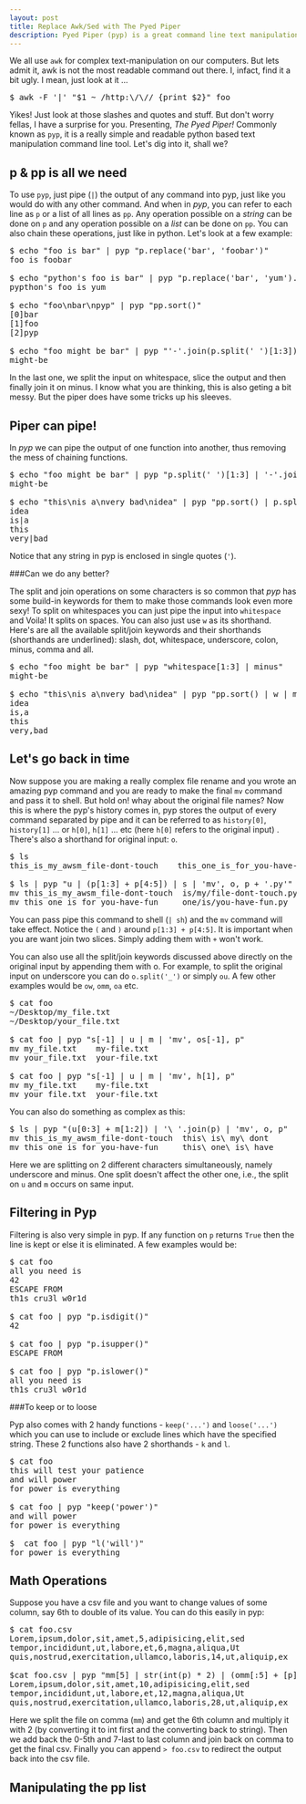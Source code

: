 ```yaml
---
layout: post
title: Replace Awk/Sed with The Pyed Piper
description: Pyed Piper (pyp) is a great command line text manipulation utility build over python
---
```


We all use `awk` for complex text-manipulation on our computers. But lets admit it, awk is not the most readable command out there. I, infact, find it a bit ugly. I mean, just look at it ...

<pre class="terminal">
<span class="d">$</span> awk -F '|' "$1 ~ /http:\/\// {print $2}" foo
</pre>

Yikes! Just look at those slashes and quotes and stuff. But don't worry fellas, I have a surprise for you. Presenting, <em>The Pyed Piper!</em> Commonly known as `pyp`, it is a really simple and readable python based text manipulation command line tool. Let's dig into it, shall we?

p & pp is all we need
----------------------

To use `pyp`, just pipe (`|`) the output of any command into pyp, just like you would do with any other command. And when in *pyp*, you can refer to each line as `p` or a list of all lines as `pp`. Any operation possible on a *string* can be done on `p` and any operation possible on a *list* can be done on `pp`. You can also chain these operations, just like in python. Let's look at a few example:

<pre class="terminal">
<span class="d">$</span> echo "foo is bar" | pyp "p.replace('bar', 'foobar')"
foo is foobar

<span class="d">$</span> echo "python's foo is bar" | pyp "p.replace('bar', 'yum').replace('py', 'pyp')"
pypthon's foo is yum

<span class="d">$</span> echo "foo\nbar\npyp" | pyp "pp.sort()"
[0]bar
[1]foo
[2]pyp

<span class="d">$</span> echo "foo might be bar" | pyp "'-'.join(p.split(' ')[1:3])"
might-be
</pre>

In the last one, we split the input on whitespace, slice the output and then finally join it on minus. I know what you are thinking, this is also geting a bit messy. But the piper does have some tricks up his sleeves.

Piper can pipe!
---------------

In *pyp* we can pipe the output of one function into another, thus removing the mess of chaining functions.

<pre class="terminal">
<span class="d">$</span> echo "foo might be bar" | pyp "p.split(' ')[1:3] | '-'.join(p)"
might-be

<span class="d">$</span> echo "this\nis a\nvery bad\nidea" | pyp "pp.sort() | p.split(' ') | '|'.join(p)"
idea
is|a
this
very|bad
</pre>

Notice that any string in pyp is enclosed in single quotes (`'`).

###Can we do any better?

The split and join operations on some characters is so common that *pyp* has some build-in keywords for them to make those commands look even more sexy! To split on whitespaces you can just pipe the input into `whitespace` and Voila! It splits on spaces. You can also just use `w` as its shorthand. Here's are all the available split/join keywords and their shorthands (shorthands are underlined): <span class="u">s</span>lash, <span class="u">d</span>ot, <span class="u">w</span>hitespace, <span class="u">u</span>nderscore, <span class="u">c</span>olon, <span class="u">m</span>inus, co<span class="u">mm</span>a and <span class="u">a</span>ll.

<pre class="terminal">
<span class="d">$</span> echo "foo might be bar" | pyp "whitespace[1:3] | minus"
might-be

<span class="d">$</span> echo "this\nis a\nvery bad\nidea" | pyp "pp.sort() | w | mm"
idea
is,a
this
very,bad
</pre>

Let's go back in time
---------------------

Now suppose you are making a really complex file rename and you wrote an amazing pyp command and you are ready to make the final `mv` command and pass it to shell. But hold on! whay about the original file names? Now this is where the pyp's history comes in, pyp stores the output of every command separated by pipe and it can be referred to as `history[0]`, `history[1]` ... or `h[0]`, `h[1]` ... etc (here `h[0]` refers to the original input) . There's also a shorthand for original input: `o`.

<pre class="terminal">
<span class="d">$</span> ls
this_is_my_awsm_file-dont-touch    this_one_is_for_you-have-fun

<span class="d">$</span> ls | pyp "u | (p[1:3] + p[4:5]) | s | 'mv', o, p + '.py'"
mv this_is_my_awsm_file-dont-touch  is/my/file-dont-touch.py
mv this_one_is_for_you-have-fun     one/is/you-have-fun.py
</pre>

You can pass pipe this command to shell (`| sh`) and the `mv` command will take effect. Notice the `(` and `)` around `p[1:3] + p[4:5]`. It is important when you are want join two slices. Simply adding them with `+` won't work.

You can also use all the split/join keywords discussed above directly on the original input by appending them with o. For example, to split the original input on underscore you can do `o.split('_')` or simply `ou`. A few other examples would be `ow`, `omm`, `oa` etc.

<pre class="terminal">
<span class="d">$</span> cat foo
~/Desktop/my_file.txt
~/Desktop/your_file.txt

<span class="d">$</span> cat foo | pyp "s[-1] | u | m | 'mv', os[-1], p"
mv my_file.txt    my-file.txt
mv your_file.txt  your-file.txt

<span class="d">$</span> cat foo | pyp "s[-1] | u | m | 'mv', h[1], p"
mv my_file.txt    my-file.txt
mv your_file.txt  your-file.txt
</pre>

You can also do something as complex as this:

<pre class="terminal">
<span class="d">$</span> ls | pyp "(u[0:3] + m[1:2]) | '\ '.join(p) | 'mv', o, p"
mv this_is_my_awsm_file-dont-touch  this\ is\ my\ dont
mv this_one_is_for_you-have-fun     this\ one\ is\ have
</pre>

Here we are splitting on 2 different characters simultaneously, namely underscore and minus. One split doesn't affect the other one, i.e., the split on `u` and `m` occurs on same input.

Filtering in Pyp
----------------

Filtering is also very simple in pyp. If any function on `p` returns `True` then the line is kept or else it is eliminated. A few examples would be:

<pre class="terminal">
<span class="d">$</span> cat foo
all you need is
42
ESCAPE FROM
th1s cru3l w0r1d

<span class="d">$</span> cat foo | pyp "p.isdigit()"
42

<span class="d">$</span> cat foo | pyp "p.isupper()"
ESCAPE FROM

<span class="d">$</span> cat foo | pyp "p.islower()"
all you need is
th1s cru3l w0r1d
</pre>

###To keep or to loose

Pyp also comes with 2 handy functions - `keep('...')` and `loose('...')` which you can use to include or exclude lines which have the specified string. These 2 functions also have 2 shorthands - `k` and `l`.

<pre class="terminal">
<span class="d">$</span> cat foo
this will test your patience
and will power
for power is everything

<span class="d">$</span> cat foo | pyp "keep('power')"
and will power
for power is everything

<span class="d">$</span>  cat foo | pyp "l('will')"
for power is everything
</pre>

Math Operations
---------------

Suppose you have a csv file and you want to change values of some column, say 6th to double of its value. You can do this easily in pyp:

<pre class="terminal">
<span class="d">$</span> cat foo.csv
Lorem,ipsum,dolor,sit,amet,5,adipisicing,elit,sed
tempor,incididunt,ut,labore,et,6,magna,aliqua,Ut
quis,nostrud,exercitation,ullamco,laboris,14,ut,aliquip,ex

<span class="d">$</span>cat foo.csv | pyp "mm[5] | str(int(p) * 2) | (omm[:5] + [p] + omm[6:]) | mm"
Lorem,ipsum,dolor,sit,amet,10,adipisicing,elit,sed
tempor,incididunt,ut,labore,et,12,magna,aliqua,Ut
quis,nostrud,exercitation,ullamco,laboris,28,ut,aliquip,ex
</pre>

Here we split the file on comma (`mm`) and get the 6th column and multiply it with 2 (by converting it to int first and the converting back to string). Then we add back the 0-5th and 7-last to last column and join back on comma to get the final csv. Finally you can append `> foo.csv` to redirect the output back into the csv file.

Manipulating the pp list
------------------------

<!--
p.trim

pp work
    sort()
    uniq()
    delimit(delimiter)
    oneline
    list comprehension for filtering

filtering kept if returned true else loose it

p.isdigit()

fp sp fpp spp
-->
